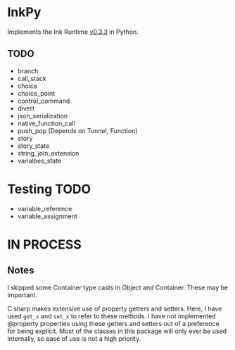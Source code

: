 # InkPy

Implements the Ink Runtime [v0.3.3](https://github.com/inkle/ink/tree/0.3.3/ink-engine-runtime) in Python. 

## TODO

- branch
- call_stack
- choice
- choice_point
- control_command
- divert
- json_serialization
- native_function_call
- push_pop (Depends on Tunnel, Function)
- story
- story_state
- string_join_extension
- varialbes_state

# Testing TODO
- variable_reference
- variable_assignment

# IN PROCESS



## Notes
I skipped some Container type casts in Object and Container. These may be important. 

C sharp makes extensive use of property getters and setters. Here, I have used
`get_x` and `set_x` to refer to these methods. I have not implemented @property
properties using these getters and setters out of a preference for being
explicit. Most of the classes in this package will only ever be used internally,
so ease of use is not a high priority.
